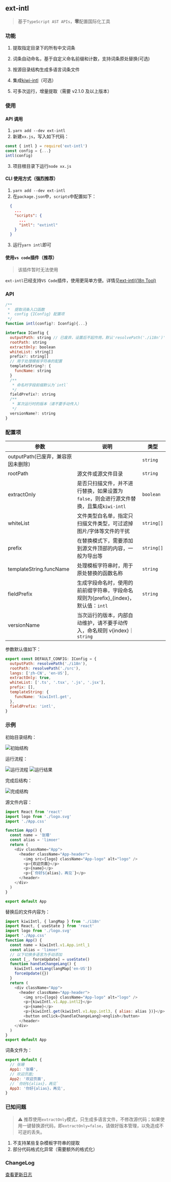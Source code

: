 ## ext-intl

> 基于`TypeScript AST APIs`，**零**配置国际化工具

### 功能

1. 提取指定目录下的所有中文词条

2. 词条自动命名，基于自定义命名前缀和计数，支持词条原处替换(可选)

3. 按源目录结构生成多语言词条文件

4. 集成[kiwi-intl](https://github.com/alibaba/kiwi/tree/master/kiwi-intl)（可选）

5. 可多次运行，增量提取（需要 v2.1.0 及以上版本）

### 使用

#### API 调用

1. `yarn add --dev ext-intl`
2. 新建`xx.js`，写入如下代码：

```js
const { intl } = require('ext-intl')
const config = {...}
intl(config)
```

3. 项目根目录下运行`node xx.js`

#### CLI 使用方式（强烈推荐）

1. `yarn add --dev ext-intl`
2. 在`package.json`中，`scripts`中配置如下：

```json
  {
    ...
    "scripts": {
      ...
      "intl": "extintl"
    }
  }
```

3. 运行`yarn intl`即可

#### 使用`vs code`插件（推荐）

> 该插件暂时无法使用

`ext-intl`已经支持`VS Code`插件，使用更简单方便。详情见[ext-intl(i18n Tool)](https://marketplace.visualstudio.com/items?itemName=limoer.ext-intl)

### API

```js
/**
 *  提取词条入口函数
 *  config {IConfig} 配置项
 */
function intl(config?: Iconfig){...}

interface IConfig {
  outputPath: string // 已废弃，设置后不起作用，默认'resolvePath('./i18n')'
  rootPath: string
  extractOnly: boolean
  whiteList: string[]
  prefix?: string[]
  // 用于处理模板字符串的配置
  templateString?: {
    funcName: string
  }
  /**
   * 命名时字段前缀默认为`intl`
   */
  fieldPrefix?: string
  /**
   * 某次运行时的版本（请不要手动传入）
   */
  versionName?: string
}
```

### 配置项

| 参数                               | 说明                                                                                   | 类型       |
| ---------------------------------- | -------------------------------------------------------------------------------------- | ---------- |
| outputPath(已废弃，兼容原因未删除) |                                                                                        | `string`   |
| rootPath                           | 源文件或源文件目录                                                                     | `string`   |
| extractOnly                        | 是否只扫描文件，并不进行替换，如果设置为`false`，则会进行源文件替换，且集成`kiwi-intl` | `boolean`  |
| whiteList                          | 文件类型白名单，指定只扫描文件类型，可过滤掉图片/字体等文件的干扰                      | `string[]` |
| prefix                             | 在替换模式下，需要添加到源文件顶部的内容，一般为导出等                                 | `string[]` |
| templateString.funcName            | 处理模板字符串时，用于原处替换的函数名称                                               | `string`   |
| fieldPrefix                        | 生成字段命名时，使用的前前缀字符串，字段命名规则为{prefix}\_{index}，默认值：`intl`    | `string`   |
| versionName                        | 当次运行的版本，内部自动维护，请不要手动传入，命名规则 v{index}｜`string`              |

参数默认值如下：

```js
export const DEFAULT_CONFIG: IConfig = {
  outputPath: resolvePath('./i18n'),
  rootPath: resolvePath('./src'),
  langs: ['zh-CN', 'en-US'],
  extractOnly: true,
  whiteList: ['.ts', '.tsx', '.js', '.jsx'],
  prefix: [],
  templateString: {
    funcName: 'kiwiIntl.get',
  },
  fieldPrefix: 'intl',
}
```

### 示例

初始目录结构：

![初始结构](https://ae01.alicdn.com/kf/H4e563770ffb245c7882cab09f3647a04K.jpg)

运行流程：

![运行流程](https://s1.ax1x.com/2020/07/08/UVylQO.gif)
![运行结果](https://s1.ax1x.com/2020/07/08/UVyhlT.gif)

完成后结构：

![完成结构](https://s1.ax1x.com/2020/07/08/UV6tuF.png)

源文件内容：

```js
import React from 'react'
import logo from './logo.svg'
import './App.css'

function App() {
  const name = '张珊'
  const alias = 'limoer'
  return (
    <div className="App">
      <header className="App-header">
        <img src={logo} className="App-logo" alt="logo" />
        <p>{欢迎页面}</p>
        <p>{name}</p>
        <p>{`你好${alias}，再见`}</p>
      </header>
    </div>
  )
}

export default App
```

替换后的文件内容为：

```js
import kiwiIntl, { langMap } from './i18n'
import React, { useState } from 'react'
import logo from './logo.svg'
import './App.css'
function App() {
  const name = kiwiIntl.v1.App.intl_1
  const alias = 'limoer'
  // 以下切换多语言为手动添加
  const [_, forceUpdate] = useState()
  function handleChangeLang() {
    kiwiIntl.setLang(langMap['en-US'])
    forceUpdate({})
  }
  return (
    <div className="App">
      <header className="App-header">
        <img src={logo} className="App-logo" alt="logo" />
        <p>{kiwiIntl.v1.App.intl2}</p>
        <p>{name}</p>
        <p>{kiwiIntl.get(kiwiIntl.v1.App.intl3, { alias: alias })}</p>
        <button onClick={handleChangeLang}>english</button>
      </header>
    </div>
  )
}
export default App
```

词条文件为：

```js
export default {
  // 张珊
  App1: '张珊',
  // 欢迎页面;
  App2: '欢迎页面',
  // `你好${alias}，再见`
  App3: '你好{alias}，再见',
}
```

### 已知问题

> ⚠️ 推荐使用`extractOnly`模式，只生成多语言文件，不修改源代码；如果使用一键替换源代码，即`extractOnly=false`，请做好版本管理，以免造成不可逆的丢失。

1. 不支持某些复杂模板字符串的提取
2. 部分代码格式化异常（需要额外的格式化）

### ChangeLog

[查看更新日志](./CHANGELOG.md)

<style>
  img {
    max-width: 600px;
    height: auto;
  }
</style>
